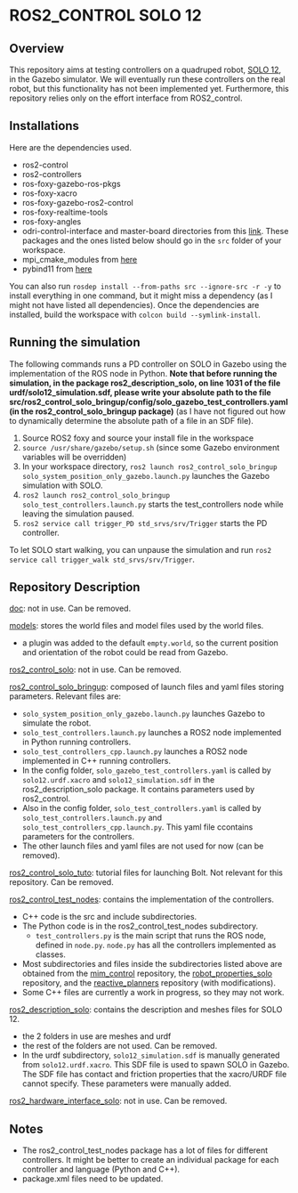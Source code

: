 # ROS2_CONTROL SOLO 12

## Overview

This repository aims at testing controllers on a quadruped robot, [SOLO 12](https://github.com/open-dynamic-robot-initiative/open_robot_actuator_hardware/blob/master/mechanics/quadruped_robot_12dof_v1/README.md), in the
Gazebo simulator. We will eventually run these controllers on the real robot, but this functionality has not been implemented yet. Furthermore, this repository relies only on the effort interface from ROS2_control.

## Installations
Here are the dependencies used.
- ros2-control
- ros2-controllers
- ros-foxy-gazebo-ros-pkgs
- ros-foxy-xacro
- ros-foxy-gazebo-ros2-control
- ros-foxy-realtime-tools
- ros-foxy-angles
- odri-control-interface and master-board directories from this [link](https://github.com/open-dynamic-robot-initiative/odri_control_interface). These packages and the ones listed below should go in the `src` folder of your workspace.
- mpi_cmake_modules from [here](https://github.com/machines-in-motion/mpi_cmake_modules)
- pybind11 from [here](https://github.com/pybind/pybind11)

You can also run `rosdep install --from-paths src --ignore-src -r -y` to install everything in one command, but it might miss a dependency (as I might not have listed all dependencies). 
Once the dependencies are installed, build the workspace with `colcon build --symlink-install`.
## Running the simulation

The following commands runs a PD controller on SOLO in Gazebo using the implementation of the ROS node in Python. **Note that before running the simulation, 
in the package ros2_description_solo, on line 1031 of the file urdf/solo12_simulation.sdf, please write your absolute path to the file src/ros2_control_solo_bringup/config/solo_gazebo_test_controllers.yaml (in the ros2_control_solo_bringup package)** (as I have not figured out how to dynamically determine the absolute path of a file in an SDF file). 
1. Source ROS2 foxy and source your install file in the workspace
2. `source /usr/share/gazebo/setup.sh` (since some Gazebo environment variables will be overridden)
2. In your workspace directory, `ros2 launch ros2_control_solo_bringup solo_system_position_only_gazebo.launch.py` launches the Gazebo simulation with SOLO.
3. `ros2 launch ros2_control_solo_bringup solo_test_controllers.launch.py` starts the test_controllers node while leaving the simulation paused.
4. `ros2 service call trigger_PD std_srvs/srv/Trigger` starts the PD controller.

To let SOLO start walking, you can unpause the simulation and run `ros2 service call trigger_walk std_srvs/srv/Trigger`.

## Repository Description

[doc](doc): not in use. Can be removed.

[models](models): stores the world files and model files used by the world files.
- a plugin was added to the default `empty.world`, so the current position and orientation of the robot could be read from Gazebo.

[ros2_control_solo](ros2_control_solo): not in use. Can be removed.

[ros2_control_solo_bringup](ros2_control_solo_bringup): composed of launch files and yaml files storing parameters. Relevant files are:
- `solo_system_position_only_gazebo.launch.py` launches Gazebo to simulate the robot.
- `solo_test_controllers.launch.py` launches a ROS2 node implemented in Python running controllers.
- `solo_test_controllers_cpp.launch.py` launches a ROS2 node implemented in C++ running controllers.
- In the config folder, `solo_gazebo_test_controllers.yaml` is called by `solo12.urdf.xacro` and `solo12_simulation.sdf` in the ros2_description_solo package. It contains parameters used by ros2_control.
- Also in the config folder, `solo_test_controllers.yaml` is called by `solo_test_controllers.launch.py` and `solo_test_controllers_cpp.launch.py`. This yaml file ccontains parameters for the controllers.
- The other launch files and yaml files are not used for now (can be removed).

[ros2_control_solo_tuto](ros2_control_solo_tuto): tutorial files for launching Bolt. Not relevant for this repository. Can be removed.

[ros2_control_test_nodes](ros2_control_test_nodes): contains the implementation of the controllers.
- C++ code is the src and include subdirectories.
- The Python code is in the ros2_control_test_nodes subdirectory.
  - `test_controllers.py` is the main script that runs the ROS node, defined in `node.py`. `node.py` has all the controllers implemented as classes. 
- Most subdirectories and files inside the subdirectories listed above are obtained from the [mim_control](https://github.com/machines-in-motion/mim_control) repository,
the [robot_properties_solo](https://github.com/open-dynamic-robot-initiative/robot_properties_solo) repository, and the [reactive_planners](https://github.com/machines-in-motion/reactive_planners) repository (with modifications).
- Some C++ files are currently a work in progress, so they may not work.

[ros2_description_solo](ros2_description_solo): contains the description and meshes files for SOLO 12.
- the 2 folders in use are meshes and urdf
- the rest of the folders are not used. Can be removed.
- In the urdf subdirectory, `solo12_simulation.sdf` is manually generated from `solo12.urdf.xacro`. This SDF file is used to spawn SOLO in Gazebo. The SDF file has contact and friction properties that the xacro/URDF file cannot specify. These parameters were manually added.   

[ros2_hardware_interface_solo](ros2_hardware_interface_solo): not in use. Can be removed.

## Notes

- The ros2_control_test_nodes package has a lot of files for different controllers. It might be better to create an individual package for each controller and language (Python and C++).
- package.xml files need to be updated.
